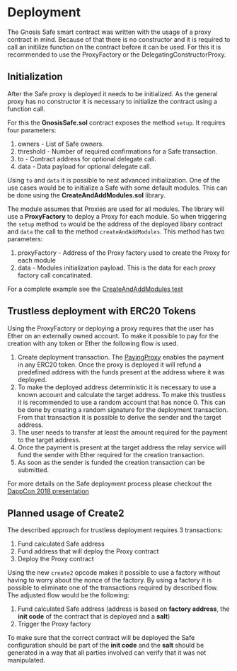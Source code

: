 # Deployment
The Gnosis Safe smart contract was written with the usage of a proxy contract in mind. Because of that there is no constructor and it is required to call an initilize function on the contract before it can be used. For this it is recommended to use the ProxyFactory or the DelegatingConstructorProxy.

## Initialization
After the Safe proxy is deployed it needs to be initialized. As the general proxy has no constructor it is necessary to initialize the contract using a function call.

For this the **GnosisSafe.sol** contract exposes the method `setup`. It requires four parameters:

1. owners - List of Safe owners.
1. threshold - Number of required confirmations for a Safe transaction.
1. to - Contract address for optional delegate call.
1. data - Data payload for optional delegate call.

Using `to` and `data` it is possible to nest advanced initialization. One of the use cases would be to initialize a Safe with some default modules. This can be done using the **CreateAndAddModules.sol** library.

The module assumes that Proxies are used for all modules. The library will use a **ProxyFactory** to deploy a Proxy for each module. So when triggering the `setup` method `to` would be the address of the deployed libary contract and `data` the call to the method `createAndAddModules`. This method has two parameters:

1. proxyFactory - Address of the Proxy factory used to create the Proxy for each module
1. data - Modules initialization payload. This is the data for each proxy factory call concatinated.

For a complete example see the [CreateAndAddModules test](https://github.com/gnosis/safe-contracts/blob/v0.0.2-alpha/test/createAndAddModules.js)

## Trustless deployment with ERC20 Tokens
Using the ProxyFactory or deploying a proxy requires that the user has Ether on an externally owned account. To make it possible to pay for the creation with any token or Ether the following flow is used.

1. Create deployment transaction. The [PayingProxy](https://github.com/gnosis/safe-contracts/blob/v0.0.2-alpha/contracts/proxies/PayingProxy.sol) enables the payment in any ERC20 token. Once the proxy is deployed it will refund a predefined address with the funds present at the address where it was deployed.
1. To make the deployed address deterministic it is necessary to use a known account and calculate the target address. To make this trustless it is recommended to use a random account that has nonce 0. This can be done by creating a random signature for the deployment transaction. From that transaction it is possible to derive the sender and the target address.
1. The user needs to transfer at least the amount required for the payment to the target address.
1. Once the payment is present at the target address the relay service will fund the sender with Ether required for the creation transaction.
1. As soon as the sender is funded the creation transaction can be submitted.

For more details on the Safe deployment process please checkout the [DappCon 2018 presentation](https://youtu.be/RGBKAfyvAHk?t=416)

## Planned usage of Create2
The described approach for trustless deployment requires 3 transactions:

1. Fund calculated Safe address
1. Fund address that will deploy the Proxy contract
1. Deploy the Proxy contract

Using the new `create2` opcode makes it possible to use a factory without having to worry about the nonce of the factory. By using a factory it is possible to eliminate one of the transactions required by described flow. The adjusted flow would be the following:

1. Fund calculated Safe address (address is based on **factory address**, the **init code** of the contract that is deployed and a **salt**)
1. Trigger the Proxy factory

To make sure that the correct contract will be deployed the Safe configuration should be part of the **init code** and the **salt** should be generated in a way that all parties involved can verify that it was not manipulated.
